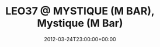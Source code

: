 ---
templateKey: event
guid: 08970466-6eab-11ea-99c5-002590d1d1b0
date: 2012-03-24T23:00:00+00:00
eventTime: '11pm'
title: 'LEO37 @ MYSTIQUE (M BAR), Mystique (M Bar)'
artist: 'LEO37 @ MYSTIQUE (M BAR)'
city: Taipei
venue: Mystique (M Bar)
group: LEO37
---